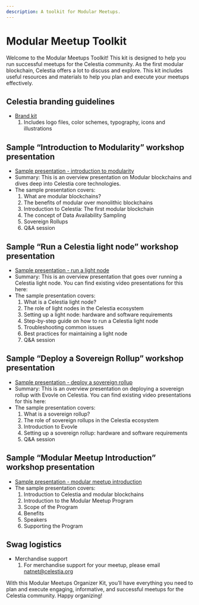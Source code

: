 ```yaml
---
description: A toolkit for Modular Meetups.
---
```


# Modular Meetup Toolkit

Welcome to the Modular Meetups Toolkit! This kit is designed
to help you run successful meetups for the Celestia community.
As the first modular blockchain, Celestia offers a lot to discuss
and explore. This kit includes useful resources and materials to
help you plan and execute your meetups effectively.

## Celestia branding guidelines

- [Brand kit](https://company-223625.frontify.com/d/JoSwaZS4Mjpj/guidelines)
  1. Includes logo files, color schemes, typography, icons and illustrations

## Sample “Introduction to Modularity” workshop presentation

- [Sample presentation - introduction to modularity](https://docs.google.com/presentation/d/1R4bkWgU2nql1chwVwND4seREHbKzugl0-Xr88w3QdIQ/edit#slide=id.g1b629412475_0_0)
- Summary: This is an overview presentation on Modular blockchains and
  dives deep into Celestia core technologies.
- The sample presentation covers:
  1. What are modular blockchains?
  2. The benefits of modular over monolithic blockchains
  3. Introduction to Celestia: The first modular blockchain
  4. The concept of Data Availability Sampling
  5. Sovereign Rollups
  6. Q&A session

## Sample “Run a Celestia light node” workshop presentation

- [Sample presentation - run a light node](https://docs.google.com/presentation/d/1fV7OYUdW4kafkZcgHwFenFWDbSIwkk0R6BnSKrAV-Hc/edit#slide=id.g20713cce7c2_1_0)
- Summary:
  This is an overview presentation that goes over running a Celestia light node.
  You can find existing video presentations for this here:
- The sample presentation covers:
  1. What is a Celestia light node?
  2. The role of light nodes in the Celestia ecosystem
  3. Setting up a light node: hardware and software requirements
  4. Step-by-step guide on how to run a Celestia light node
  5. Troubleshooting common issues
  6. Best practices for maintaining a light node
  7. Q&A session

## Sample “Deploy a Sovereign Rollup” workshop presentation

- [Sample presentation - deploy a sovereign rollup](https://docs.google.com/presentation/d/163yP8lQ28k-xfL3jcdX2cfO-3zg8e63AOuHeHxde3vk/edit#slide=id.g20713cce7c2_1_596)
- Summary: This is an overview presentation on deploying a sovereign rollup
  with Evovle on Celestia.
  You can find existing video presentations for this here:
- The sample presentation covers:
  1. What is a sovereign rollup?
  2. The role of sovereign rollups in the Celestia ecosystem
  3. Introduction to Evovle
  4. Setting up a sovereign rollup: hardware and software requirements
  5. Q&A session

## Sample “Modular Meetup Introduction” workshop presentation

- [Sample presentation - modular meetup introduction](https://docs.google.com/presentation/d/1HIOKwnCRylofo4sp5I93hsfY3DKWbmXxfvMdoiIk-3I/edit?usp=sharing)
- The sample presentation covers:
  1. Introduction to Celestia and modular blockchains
  2. Introduction to the Modular Meetup Program
  3. Scope of the Program
  4. Benefits
  5. Speakers
  6. Supporting the Program

## Swag logistics

- Merchandise support
  1. For merchandise support for your meetup, please email
     [natnet@celestia.org](mailto:natnet@celestia.org)

With this Modular Meetups Organizer Kit, you’ll have everything
you need to plan and execute engaging, informative, and successful
meetups for the Celestia community. Happy organizing!
